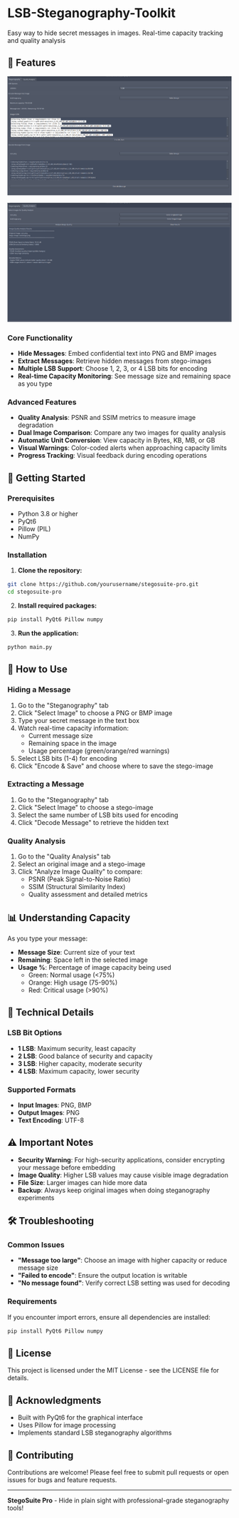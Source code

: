 # LSB-Steganography-Toolkit
Easy way to hide secret messages in images. Real-time capacity tracking and quality analysis 
    
## 🌟 Features
![Application Screenshot](readmeImages/1.png)

![Application Screenshot](readmeImages/2.png)
  
### Core Functionality
- **Hide Messages**: Embed confidential text into PNG and BMP images
- **Extract Messages**: Retrieve hidden messages from stego-images
- **Multiple LSB Support**: Choose 1, 2, 3, or 4 LSB bits for encoding
- **Real-time Capacity Monitoring**: See message size and remaining space as you type

### Advanced Features
- **Quality Analysis**: PSNR and SSIM metrics to measure image degradation
- **Dual Image Comparison**: Compare any two images for quality analysis
- **Automatic Unit Conversion**: View capacity in Bytes, KB, MB, or GB
- **Visual Warnings**: Color-coded alerts when approaching capacity limits
- **Progress Tracking**: Visual feedback during encoding operations

## 🚀 Getting Started

### Prerequisites
- Python 3.8 or higher
- PyQt6
- Pillow (PIL)
- NumPy

### Installation

1. **Clone the repository:**
```bash
git clone https://github.com/yourusername/stegosuite-pro.git
cd stegosuite-pro
```

2. **Install required packages:**
```bash
pip install PyQt6 Pillow numpy
```

3. **Run the application:**
```bash
python main.py
```

## 📖 How to Use

### Hiding a Message
1. Go to the "Steganography" tab
2. Click "Select Image" to choose a PNG or BMP image
3. Type your secret message in the text box
4. Watch real-time capacity information:
   - Current message size
   - Remaining space in the image
   - Usage percentage (green/orange/red warnings)
5. Select LSB bits (1-4) for encoding
6. Click "Encode & Save" and choose where to save the stego-image

### Extracting a Message
1. Go to the "Steganography" tab
2. Click "Select Image" to choose a stego-image
3. Select the same number of LSB bits used for encoding
4. Click "Decode Message" to retrieve the hidden text

### Quality Analysis
1. Go to the "Quality Analysis" tab
2. Select an original image and a stego-image
3. Click "Analyze Image Quality" to compare:
   - PSNR (Peak Signal-to-Noise Ratio)
   - SSIM (Structural Similarity Index)
   - Quality assessment and detailed metrics

## 📊 Understanding Capacity

As you type your message:
- **Message Size**: Current size of your text
- **Remaining**: Space left in the selected image
- **Usage %**: Percentage of image capacity being used
  - Green: Normal usage (<75%)
  - Orange: High usage (75-90%)
  - Red: Critical usage (>90%)

## 🔧 Technical Details

### LSB Bit Options
- **1 LSB**: Maximum security, least capacity
- **2 LSB**: Good balance of security and capacity
- **3 LSB**: Higher capacity, moderate security
- **4 LSB**: Maximum capacity, lower security

### Supported Formats
- **Input Images**: PNG, BMP
- **Output Images**: PNG
- **Text Encoding**: UTF-8

## ⚠️ Important Notes

- **Security Warning**: For high-security applications, consider encrypting your message before embedding
- **Image Quality**: Higher LSB values may cause visible image degradation
- **File Size**: Larger images can hide more data
- **Backup**: Always keep original images when doing steganography experiments

## 🛠 Troubleshooting

### Common Issues
- **"Message too large"**: Choose an image with higher capacity or reduce message size
- **"Failed to encode"**: Ensure the output location is writable
- **"No message found"**: Verify correct LSB setting was used for decoding

### Requirements
If you encounter import errors, ensure all dependencies are installed:
```bash
pip install PyQt6 Pillow numpy
```

## 📄 License

This project is licensed under the MIT License - see the LICENSE file for details.

## 🙏 Acknowledgments

- Built with PyQt6 for the graphical interface
- Uses Pillow for image processing
- Implements standard LSB steganography algorithms

## 🤝 Contributing

Contributions are welcome! Please feel free to submit pull requests or open issues for bugs and feature requests.

---

**StegoSuite Pro** - Hide in plain sight with professional-grade steganography tools!
